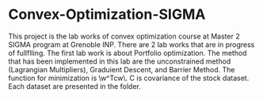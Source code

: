 # Convex-Optimization-SIGMA
This project is the lab works of convex optimization course at Master 2 SIGMA program at Grenoble INP.
There are 2 lab works that are in progress of fullflling. The first lab work is about Portfolio optimization. The method that has been implemented in this lab are the unconstrained method (Lagrangian Multipliers), Graduient Descent, and Barrier Method. The function for minimization is \\w^Tcw\\. C is covariance of the stock dataset. Each dataset are presented in the folder.
